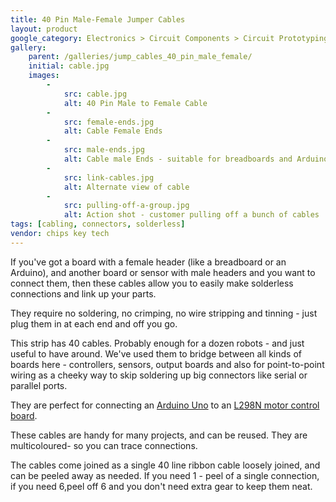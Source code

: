 ```yaml
---
title: 40 Pin Male-Female Jumper Cables
layout: product
google_category: Electronics > Circuit Components > Circuit Prototyping
gallery:
    parent: /galleries/jump_cables_40_pin_male_female/
    initial: cable.jpg
    images:
        -
            src: cable.jpg
            alt: 40 Pin Male to Female Cable
        -
            src: female-ends.jpg
            alt: Cable Female Ends
        -
            src: male-ends.jpg
            alt: Cable male Ends - suitable for breadboards and Arduino
        -
            src: link-cables.jpg
            alt: Alternate view of cable
        -
            src: pulling-off-a-group.jpg
            alt: Action shot - customer pulling off a bunch of cables
tags: [cabling, connectors, solderless]
vendor: chips key tech
---
```

If you've got a board with a female header (like a breadboard or an Arduino), and another board or sensor with male headers and you want to connect them, then these cables allow you to easily make solderless connections and link up your parts.

They require no soldering, no crimping, no wire stripping and tinning - just plug them in at each end and off you go.

This strip has 40 cables. Probably enough for a dozen robots - and just useful to have around. We've used them to bridge between all kinds of boards here - controllers, sensors, output boards and also for point-to-point wiring as a cheeky way to skip soldering up big connectors like serial or parallel ports.

They are perfect for connecting an [Arduino Uno](http://orionrobots.myshopify.com/products/arduino-uno-r3) to an [L298N motor control board](http://orionrobots.myshopify.com/products/l298n-motor-control-board).

These cables are handy for many projects, and can be reused. They are multicoloured- so you can trace connections.

The cables come joined as a single 40 line ribbon cable loosely joined, and can be peeled away as needed. If you need 1 - peel of a single connection, if you need 6,peel off 6 and you don't need extra gear to keep them neat.
